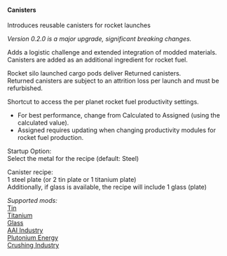 #### Canisters
Introduces reusable canisters for rocket launches  

*Version 0.2.0 is a major upgrade, significant breaking changes.*  

Adds a logistic challenge and extended integration of modded materials.  
Canisters are added as an additional ingredient for rocket fuel.  

Rocket silo launched cargo pods deliver Returned canisters.  
Returned canisters are subject to an attrition loss per launch and must be refurbished.  

Shortcut to access the per planet rocket fuel productivity settings.  
* For best performance, change from Calculated to Assigned (using the calculated value).  
* Assigned requires updating when changing productivity modules for rocket fuel production.  

Startup Option:  
Select the metal for the recipe (default: Steel)  

Canister recipe:  
1 steel plate (or 2 tin plate or 1 titanium plate)  
Additionally, if glass is available, the recipe will include 1 glass (plate)  

*Supported mods:*  
[Tin](https://mods.factorio.com/mod/bztin)  
[Titanium](https://mods.factorio.com/mod/bztitanium)  
[Glass](https://mods.factorio.com/mod/Glass)  
[AAI Industry](https://mods.factorio.com/mod/aai-industry)  
[Plutonium Energy](https://mods.factorio.com/mod/PlutoniumEnergy)  
[Crushing Industry](https://mods.factorio.com/mod/crushing-industry)
